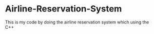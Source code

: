 # Airline-Reservation-System
This is my code by doing the airline reservation system which using the C++
